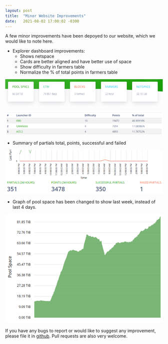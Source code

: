 ```yaml
---
layout: post
title:  "Minor Website Improvements"
date:   2021-08-02 17:00:02 -0300
---
```


A few minor improvements have been depoyed to our website, which we would like to note here.

* Explorer dashboard improvements:
  * Shows netspace
  * Cards are better aligned and have better use of space
  * Show difficulty in farmers table
  * Normalize the % of total points in farmers table

![](/assets/2021-aug-02-feat/cards.png)

![](/assets/2021-aug-02-feat/table.png)

* Summary of partials total, points, successful and failed

![](/assets/2021-aug-02-feat/partialssummary.png)

* Graph of pool space has been changed to show last week, instead of last 4 days.

![](/assets/2021-aug-02-feat/poolsize.png)

If you have any bugs to report or would like to suggest any improvement, please file it in [github][1].
Pull requests are also very welcome.

[1]: https://github.com/openchia/web/issues
